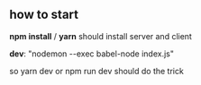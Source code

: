## how to start

**npm install** / **yarn** should install server and client

**dev**: "nodemon --exec babel-node index.js"

so yarn dev or npm run dev should do the trick
